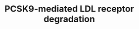 ---
annotations:
- id: PW:0000482
  parent: classic metabolic pathway
  type: Pathway Ontology
  value: lipoprotein metabolic pathway
authors:
- Susan
- MaintBot
- Fehrhart
- Evelo
- AlexanderPico
- Eweitz
description: 'Exogenously, circulating PCSK9 (Proprotein convertase subtilisin/kexin
  type 9) protein binds to LDLR (LDL receptor). Once internalized into the liver cell,
  the PCSK9 protein directs the LDLR to the lysosome for degradation. Intrinsically,
  PCSK9, which is secreted from the Golgi apparatus, binds the LDLR before it reaches
  the cell surface, leading it to lysosomal degradation. However, the precise mechanisms
  by which the intrinsic degradation pathway operates are still unknown. Abbreviations:
  LDLR, LDL receptor; PCSK9, proprotein convertase subtilisin/kexin type 9.'
last-edited: 2021-05-11
organisms:
- Homo sapiens
redirect_from:
- /index.php/Pathway:WP2846
- /instance/WP2846
- /instance/WP2846_rr116729
revision: r116729
schema-jsonld:
- '@context': https://schema.org/
  '@id': https://wikipathways.github.io/pathways/WP2846.html
  '@type': Dataset
  creator:
    '@type': Organization
    name: WikiPathways
  description: 'Exogenously, circulating PCSK9 (Proprotein convertase subtilisin/kexin
    type 9) protein binds to LDLR (LDL receptor). Once internalized into the liver
    cell, the PCSK9 protein directs the LDLR to the lysosome for degradation. Intrinsically,
    PCSK9, which is secreted from the Golgi apparatus, binds the LDLR before it reaches
    the cell surface, leading it to lysosomal degradation. However, the precise mechanisms
    by which the intrinsic degradation pathway operates are still unknown. Abbreviations:
    LDLR, LDL receptor; PCSK9, proprotein convertase subtilisin/kexin type 9.'
  keywords:
  - LDLR
  - PCSK9
  license: CC0
  name: PCSK9-mediated LDL receptor degradation
seo: CreativeWork
title: PCSK9-mediated LDL receptor degradation
wpid: WP2846
---